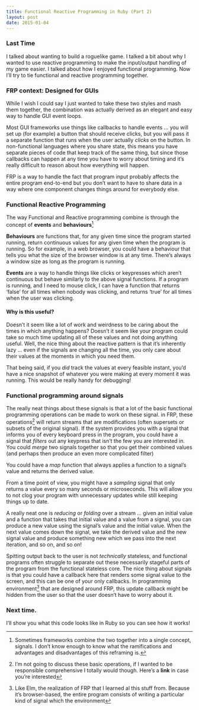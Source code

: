 ```yaml
---
title: Functional Reactive Programming in Ruby (Part 2)
layout: post
date: 2015-01-04
---
```


### Last Time
I talked about wanting to build a roguelike game. I talked a bit about why I wanted to use reactive programming to make the input/output handling of my game easier. I talked about how I enjoyed functional programming. Now I’ll try to tie functional and reactive programming together.

### FRP context: Designed for GUIs
While I wish I could say I just wanted to take these two styles and mash them together, the combination was actually derived as an elegant and easy way to handle GUI event loops.

Most GUI frameworks use things like callbacks to handle events … you will set up (for example) a button that should receive clicks, but you will pass it a separate function that runs when the user actually _clicks_ on the button. In non-functional languages where you share state, this means you have separate pieces of code that keep track of the same thing, but since those callbacks can happen at any time you have to worry about timing and it’s really difficult to reason about how everything will happen. 

FRP is a way to handle the fact that program input probably affects the entire program end-to-end but you don’t want to have to share data in a way where one component changes things around for everybody else.

### Functional Reactive Programming

The way Functional and Reactive programming combine is through the concept of **events** and **behaviours**[^1]

[^1]: Sometimes frameworks combine the two together into a single concept, signals. I don’t know enough to know what the ramifications and advantages and disadvantages of this reframing is.

**Behaviours** are functions that, for any given time since the program started running, return continuous values for any given time when the program is running. So for example, in a web browser, you could have a behaviour that tells you what the size of the browser window is at any time. There’s always a window size as long as the program is running.

**Events** are a way to handle things like clicks or keypresses which aren’t continuous but behave similarly to the above signal functions. If a program is running, and I need to mouse click, I can have a function that returns ‘false’ for all times when nobody was clicking, and returns ‘true’ for all times when the user was clicking.

#### Why is this useful?

Doesn’t it seem like a lot of work and weirdness to be caring about the times in which anything happens? Doesn’t it seem like your program could take so much time updating all of these values and not doing anything useful.
Well, the nice thing about the reactive pattern is that it’s inherently lazy … even if the signals are changing all the time, you only care about their values at the moments in which you need them.

That being said, if you *did* track the values at every feasible instant, you’d have a nice snapshot of whatever you were making at every moment it was running. This would be really handy for debugging!

### Functional programming around signals
The really neat things about these signals is that a lot of the basic functional programming operations can be made to work on these signal. in FRP, these operations[^2] will return streams that are modifications (often supersets or subsets of the original signal).
If the system provides you with a signal that informs you of every keyboard press in the program, you could have a signal that *filters* out any keypress that isn’t the few you are interested in. You could *merge* two signals together so that you get their combined values (and perhaps then produce an even more complicated filter)

[^2]: I’m not going to discuss these basic operations, if I wanted to be responsible comprehensive I totally would though. Here’s a **link** in case you’re interested

You could have a *map* function that always applies a function to a signal’s value and returns the derived value.

From a time point of view, you might have a *sampling* signal that only returns a value every so many seconds or microseconds. This will allow you to not clog your program with unnecessary updates while still keeping things up to date. 

A really neat one is *reducing* or *folding* over a stream … given an initial value and a function that takes that initial value and a value from a signal, you can produce a new value using the signal’s value and the initial value. When the next value comes down the signal, we take the derived value and the new signal value and produce something new which we pass into the next iteration, and so on, and so on!

Spitting output back to the user is not *technically* stateless, and functional programs often struggle to separate out these necessarily stageful parts of the program from the functional stateless core. The nice thing about signals is that you could have a callback here that renders some signal value to the screen, and this can be one of your only callbacks. In programming environment[^3] that are designed around FRP, this update callback might be hidden from the user so that the user doesn’t have to worry about it.

[^3]: Like Elm, the realization of FRP that I learned al this stuff from. Because it’s browser-based, the entire program consists of writing a particular kind of signal which the environment 

### Next time.
I’ll show you what this code looks like in Ruby so you can see how it works!